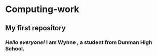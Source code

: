 # Computing-work
## My first repository
### _Hello everyone!_ I am **Wynne** , a student from Dunman High School.
